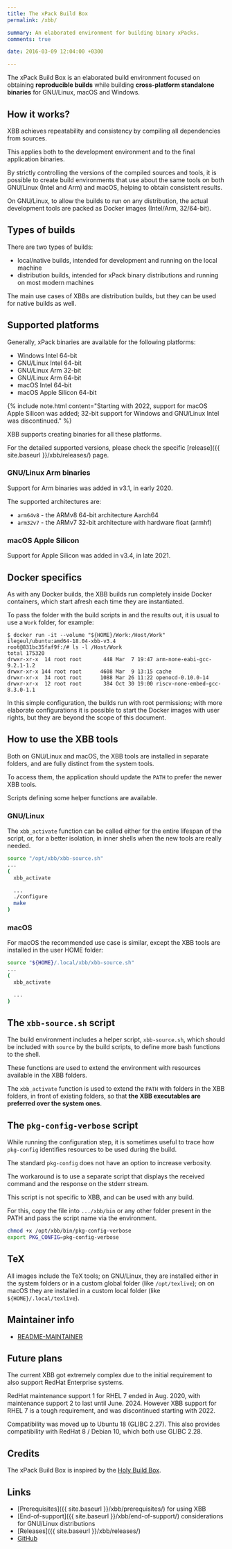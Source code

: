 ```yaml
---
title: The xPack Build Box
permalink: /xbb/

summary: An elaborated environment for building binary xPacks.
comments: true

date: 2016-03-09 12:04:00 +0300

---
```


The xPack Build Box is an elaborated build environment focused on
obtaining **reproducible builds** while building **cross-platform standalone
binaries** for GNU/Linux, macOS and Windows.

## How it works?

XBB achieves repeatability and consistency by compiling all dependencies
from sources.

This applies both to the development environment and to the final
application binaries.

By strictly controlling the versions of the compiled sources and tools, it is
possible to create build environments that use about the same tools
on both GNU/Linux (Intel and Arm) and macOS, helping to obtain
consistent results.

On GNU/Linux, to allow the builds to run on any distribution,
the actual development tools are packed as Docker images
(Intel/Arm, 32/64-bit).

## Types of builds

There are two types of builds:

- local/native builds, intended for development and running on the local
  machine
- distribution builds, intended for xPack binary distributions and running
  on most modern machines

The main use cases of XBBs are distribution builds, but they can be used
for native builds as well.

## Supported platforms

Generally, xPack binaries are available for the following platforms:

- Windows Intel 64-bit
- GNU/Linux Intel 64-bit
- GNU/Linux Arm 32-bit
- GNU/Linux Arm 64-bit
- macOS Intel 64-bit
- macOS Apple Silicon 64-bit

{% include note.html content="Starting with 2022, support for
macOS Apple Silicon was added; 32-bit support for Windows and
GNU/Linux Intel was discontinued." %}

XBB supports creating binaries for all these platforms.

For the detailed supported versions, please check the specific
[release]({{ site.baseurl }}/xbb/releases/) page.

### GNU/Linux Arm binaries

Support for Arm binaries was added in v3.1, in early 2020.

The supported architectures are:

- `arm64v8` - the ARMv8 64-bit architecture Aarch64
- `arm32v7` - the ARMv7 32-bit architecture with hardware float (armhf)

### macOS Apple Silicon

Support for Apple Silicon was added in v3.4, in late 2021.

## Docker specifics

As with any Docker builds, the XBB builds run completely inside Docker
containers, which start afresh each time they are instantiated.

To pass the folder with the build scripts in and the results out,
it is usual to use a `Work` folder, for example:

```console
$ docker run -it --volume "${HOME}/Work:/Host/Work" ilegeul/ubuntu:amd64-18.04-xbb-v3.4
root@831bc35faf9f:/# ls -l /Host/Work
total 175320
drwxr-xr-x  14 root root       448 Mar  7 19:47 arm-none-eabi-gcc-9.2.1-1.2
drwxr-xr-x 144 root root      4608 Mar  9 13:15 cache
drwxr-xr-x  34 root root      1088 Mar 26 11:22 openocd-0.10.0-14
drwxr-xr-x  12 root root       384 Oct 30 19:00 riscv-none-embed-gcc-8.3.0-1.1
```

In this simple configuration, the builds run with root permissions; with
more elaborate configurations it is possible to start the Docker images
with user rights, but they are beyond the scope of this document.

## How to use the XBB tools

Both on GNU/Linux and macOS, the XBB tools are installed in separate
folders, and are fully distinct from the system tools.

To access them, the application should update the `PATH` to prefer
the newer XBB tools.

Scripts defining some helper functions are available.

### GNU/Linux

The `xbb_activate` function can be called either for the entire lifespan
of the script, or, for a better isolation, in inner shells when the new
tools are really needed.

```bash
source "/opt/xbb/xbb-source.sh"
...
(
  xbb_activate

  ...
  ./configure
  make
)
```

### macOS

For macOS the recommended use case is similar, except the XBB tools
are installed in the user HOME folder:

```bash
source "${HOME}/.local/xbb/xbb-source.sh"
...
(
  xbb_activate

  ...
)
```

## The `xbb-source.sh` script

The build environment includes a helper script, `xbb-source.sh`,
which should be included
with `source` by the build scripts, to define more bash functions to
the shell.

These functions are used to extend the environment with resources available
in the XBB folders.

The `xbb_activate` function is used to extend the `PATH` with folders
in the XBB folders, in front of existing
folders, so that **the XBB executables are preferred over the system ones**.

## The `pkg-config-verbose` script

While running the configuration step, it is sometimes useful to trace
how `pkg-config` identifies resources to be used during the build.

The standard `pkg-config` does not have an option to increase verbosity.

The workaround is to use a separate script that displays the received command
and the response on the stderr stream.

This script is not specific to XBB, and can be used with any build.

For this, copy the file into `.../xbb/bin` or any other folder present
in the PATH and pass the script name via the environment.

```sh
chmod +x /opt/xbb/bin/pkg-config-verbose
export PKG_CONFIG=pkg-config-verbose
```

## TeX

All images include the TeX tools; on GNU/Linux, they are
installed either in the system folders or in a custom global folder
(like `/opt/texlive`); on on macOS they are installed in a custom local
folder (like `${HOME}/.local/texlive`).

## Maintainer info

- [README-MAINTAINER](https://github.com/xpack/xpack-build-box/blob/master/README-MAINTAINER.md)

## Future plans

The current XBB got extremely complex due to the initial requirement to
also support RedHat Enterprise systems.

RedHat maintenance support 1 for RHEL 7 ended in Aug. 2020, with
maintenance support 2 to last until June. 2024. However XBB support
for RHEL 7 is a tough requirement, and was discontinued starting with 2022.

Compatibility was moved up to
Ubuntu 18 (GLIBC 2.27). This also provides compatibility with
RedHat 8 / Debian 10, which both use GLIBC 2.28.

## Credits

The xPack Build Box is inspired by the
[Holy Build Box](https://github.com/phusion/holy-build-box).

## Links

- [Prerequisites]({{ site.baseurl }}/xbb/prerequisites/) for using XBB
- [End-of-support]({{ site.baseurl }}/xbb/end-of-support/) considerations for GNU/Linux distributions
- [Releases]({{ site.baseurl }}/xbb/releases/)
- [GitHub](https://github.com/xpack/xpack-build-box)

